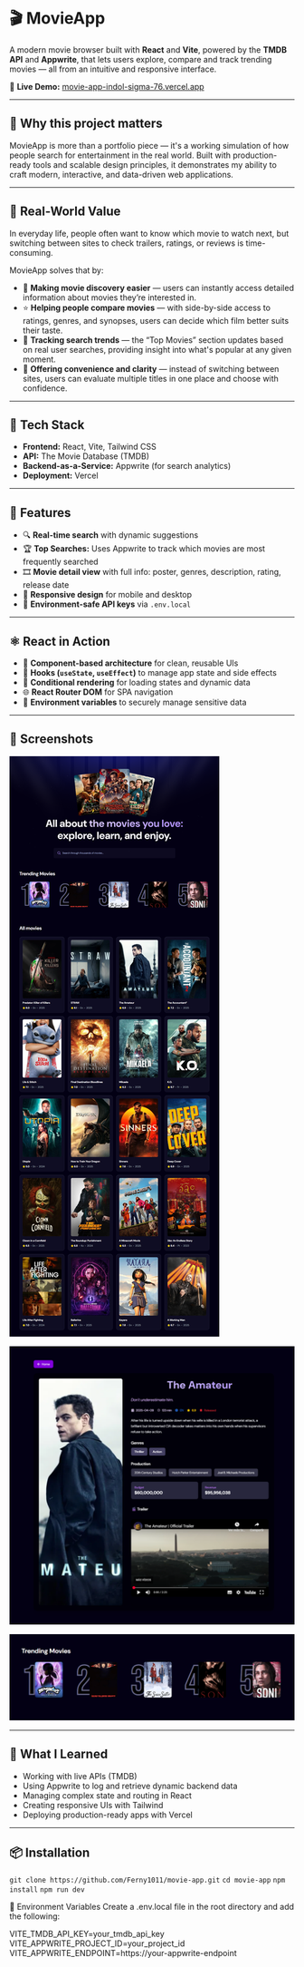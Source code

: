 # 🎬 MovieApp

A modern movie browser built with **React** and **Vite**, powered by the **TMDB API** and **Appwrite**, that lets users explore, compare and track trending movies — all from an intuitive and responsive interface.

🔗 **Live Demo:** [movie-app-indol-sigma-76.vercel.app](https://movie-app-indol-sigma-76.vercel.app)

---

## 🌟 Why this project matters

MovieApp is more than a portfolio piece — it's a working simulation of how people search for entertainment in the real world. Built with production-ready tools and scalable design principles, it demonstrates my ability to craft modern, interactive, and data-driven web applications.

---

## 🎯 Real-World Value

In everyday life, people often want to know which movie to watch next, but switching between sites to check trailers, ratings, or reviews is time-consuming.

MovieApp solves that by:

- 🧠 **Making movie discovery easier** — users can instantly access detailed information about movies they’re interested in.
- ⭐ **Helping people compare movies** — with side-by-side access to ratings, genres, and synopses, users can decide which film better suits their taste.
- 🔄 **Tracking search trends** — the “Top Movies” section updates based on real user searches, providing insight into what's popular at any given moment.
- 🎯 **Offering convenience and clarity** — instead of switching between sites, users can evaluate multiple titles in one place and choose with confidence.

---

## 🚀 Tech Stack

- **Frontend:** React, Vite, Tailwind CSS
- **API:** The Movie Database (TMDB)
- **Backend-as-a-Service:** Appwrite (for search analytics)
- **Deployment:** Vercel

---

## 🔑 Features

- 🔍 **Real-time search** with dynamic suggestions
- 🏆 **Top Searches:** Uses Appwrite to track which movies are most frequently searched
- 🎞️ **Movie detail view** with full info: poster, genres, description, rating, release date
- 📱 **Responsive design** for mobile and desktop
- 🔐 **Environment-safe API keys** via `.env.local`

---

## ⚛️ React in Action

- 🧩 **Component-based architecture** for clean, reusable UIs
- 🧠 **Hooks (`useState`, `useEffect`)** to manage app state and side effects
- 🔄 **Conditional rendering** for loading states and dynamic data
- 🌐 **React Router DOM** for SPA navigation
- 🔐 **Environment variables** to securely manage sensitive data
  
---

## 📸 Screenshots

![Home Page](src/assets/home.png)  

![Movie Detail](src/assets/detail.png)

![Top Searches](src/assets/top.png)

---

## 🧠 What I Learned

- Working with live APIs (TMDB)
- Using Appwrite to log and retrieve dynamic backend data
- Managing complex state and routing in React
- Creating responsive UIs with Tailwind
- Deploying production-ready apps with Vercel

---

## 📦 Installation

`git clone https://github.com/Ferny1011/movie-app.git`
`cd movie-app`
`npm install`
`npm run dev`

🔐 Environment Variables
Create a .env.local file in the root directory and add the following:

VITE_TMDB_API_KEY=your_tmdb_api_key
VITE_APPWRITE_PROJECT_ID=your_project_id
VITE_APPWRITE_ENDPOINT=https://your-appwrite-endpoint



